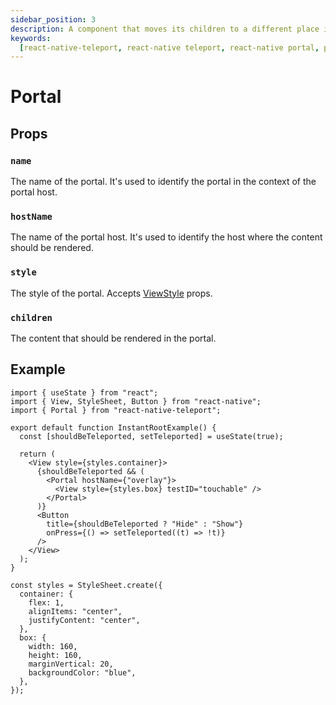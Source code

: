```yaml
---
sidebar_position: 3
description: A component that moves its children to a different place in the view hierarchy.
keywords:
  [react-native-teleport, react-native teleport, react-native portal, portal]
---
```


# Portal

## Props

### `name`

The name of the portal. It's used to identify the portal in the context of the portal host.

### `hostName`

The name of the portal host. It's used to identify the host where the content should be rendered.

### `style`

The style of the portal. Accepts [ViewStyle](https://reactnative.dev/docs/view#style) props.

### `children`

The content that should be rendered in the portal.

## Example

```tsx
import { useState } from "react";
import { View, StyleSheet, Button } from "react-native";
import { Portal } from "react-native-teleport";

export default function InstantRootExample() {
  const [shouldBeTeleported, setTeleported] = useState(true);

  return (
    <View style={styles.container}>
      {shouldBeTeleported && (
        <Portal hostName={"overlay"}>
          <View style={styles.box} testID="touchable" />
        </Portal>
      )}
      <Button
        title={shouldBeTeleported ? "Hide" : "Show"}
        onPress={() => setTeleported((t) => !t)}
      />
    </View>
  );
}

const styles = StyleSheet.create({
  container: {
    flex: 1,
    alignItems: "center",
    justifyContent: "center",
  },
  box: {
    width: 160,
    height: 160,
    marginVertical: 20,
    backgroundColor: "blue",
  },
});
```
